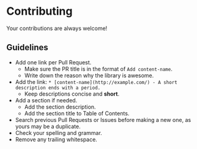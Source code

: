 # Contributing

Your contributions are always welcome!

## Guidelines 

* Add one link per Pull Request.
    * Make sure the PR title is in the format of `Add content-name`.
    * Write down the reason why the library is awesome.
* Add the link: `* [content-name](http://example.com/) - A short description ends with a period.`
    * Keep descriptions concise and **short**.
* Add a section if needed.
    * Add the section description.
    * Add the section title to Table of Contents.
* Search previous Pull Requests or Issues before making a new one, as yours may be a duplicate.
* Check your spelling and grammar.
* Remove any trailing whitespace.
